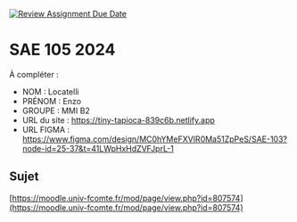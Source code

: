 [![Review Assignment Due Date](https://classroom.github.com/assets/deadline-readme-button-22041afd0340ce965d47ae6ef1cefeee28c7c493a6346c4f15d667ab976d596c.svg)](https://classroom.github.com/a/DNce7fkr)
# SAE 105 2024

À compléter :

- NOM : Locatelli
- PRÉNOM : Enzo
- GROUPE : MMI B2
- URL du site : https://tiny-tapioca-839c6b.netlify.app
- URL FIGMA : https://www.figma.com/design/MC0hYMeFXVIR0Ma51ZpPeS/SAE-103?node-id=25-37&t=41LWpHxHdZVFJprL-1

## Sujet

[https://moodle.univ-fcomte.fr/mod/page/view.php?id=807574](https://moodle.univ-fcomte.fr/mod/page/view.php?id=807574)
